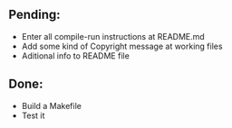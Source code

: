 Pending:
--------

  - Enter all compile-run instructions at README.md
  - Add some kind of Copyright message at working files
  - Aditional info to README file

Done:
-----

  - Build a Makefile
  - Test it
